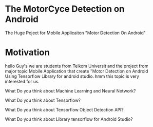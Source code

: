 # The MotorCyce Detection on Android
The Huge Poject for Mobile Applicaiton "Motor Detection On Android"

# Motivation
hello Guy's we are students from Telkom Universit and the project from major topic Mobile Application that create "Motor Detection on Android Using Tensorflow Library for android studio. hmm this topic is very interested for us.

What Do you think about Machine Learning and Neural Network?

What Do you think about Tensorflow?

What Do you think about Tensorflow Object Detection API?

What Do you think about Library tensorflow for Android Studio?
